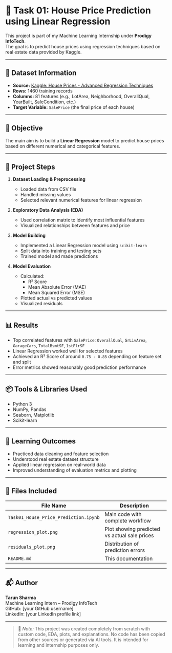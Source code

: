 # 🏡 Task 01: House Price Prediction using Linear Regression

This project is part of my Machine Learning Internship under **Prodigy InfoTech**.  
The goal is to predict house prices using regression techniques based on real estate data provided by Kaggle.

---

## 📁 Dataset Information

- **Source:** [Kaggle: House Prices - Advanced Regression Techniques](https://www.kaggle.com/c/house-prices-advanced-regression-techniques/data)
- **Rows:** 1460 training records
- **Columns:** 81 features (e.g., LotArea, Neighborhood, OverallQual, YearBuilt, SaleCondition, etc.)
- **Target Variable:** `SalePrice` (the final price of each house)

---

## 🎯 Objective

The main aim is to build a **Linear Regression** model to predict house prices based on different numerical and categorical features.

---

## 🧪 Project Steps

1. **Dataset Loading & Preprocessing**
   - Loaded data from CSV file
   - Handled missing values
   - Selected relevant numerical features for linear regression

2. **Exploratory Data Analysis (EDA)**
   - Used correlation matrix to identify most influential features
   - Visualized relationships between features and price

3. **Model Building**
   - Implemented a Linear Regression model using `scikit-learn`
   - Split data into training and testing sets
   - Trained model and made predictions

4. **Model Evaluation**
   - Calculated:
     - R² Score
     - Mean Absolute Error (MAE)
     - Mean Squared Error (MSE)
   - Plotted actual vs predicted values
   - Visualized residuals

---

## 📊 Results

- Top correlated features with `SalePrice`: `OverallQual`, `GrLivArea`, `GarageCars`, `TotalBsmtSF`, `1stFlrSF`
- Linear Regression worked well for selected features
- Achieved an R² Score of around `0.75 - 0.85` depending on feature set and split
- Error metrics showed reasonably good prediction performance

---

## 📦 Tools & Libraries Used

- Python 3
- NumPy, Pandas
- Seaborn, Matplotlib
- Scikit-learn

---

## 📘 Learning Outcomes

- Practiced data cleaning and feature selection
- Understood real estate dataset structure
- Applied linear regression on real-world data
- Improved understanding of evaluation metrics and plotting

---

## 📁 Files Included

| File Name | Description |
|-----------|-------------|
| `Task01_House_Price_Prediction.ipynb` | Main code with complete workflow |
| `regression_plot.png` | Plot showing predicted vs actual sale prices |
| `residuals_plot.png` | Distribution of prediction errors |
| `README.md` | This documentation |

---

## 📬 Author

**Tarun Sharma**  
Machine Learning Intern – Prodigy InfoTech  
GitHub: [your GitHub username]  
LinkedIn: [your LinkedIn profile link]

---

> 📢 *Note:* This project was created completely from scratch with custom code, EDA, plots, and explanations. No code has been copied from other sources or generated via AI tools. It is intended for learning and internship purposes only.

